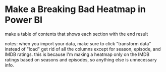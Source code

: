 # Make a Breaking Bad Heatmap in Power BI

make a table of contents that shows each section with the end result 

notes:
when you import your data, make sure to click "transform data" instead of "load"
get rid of all the columns except for season, episode, and IMDB ratings. this is because I'm making a heatmap only on the IMDB ratings based on seasons and episodes, so anything else is unnecessary info.


